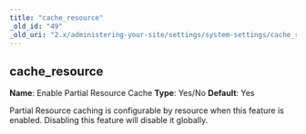 ```yaml
---
title: "cache_resource"
_old_id: "49"
_old_uri: "2.x/administering-your-site/settings/system-settings/cache_resource"
---
```


## cache\_resource

**Name**: Enable Partial Resource Cache 
**Type**: Yes/No 
**Default**: Yes

Partial Resource caching is configurable by resource when this feature is enabled. Disabling this feature will disable it globally.
